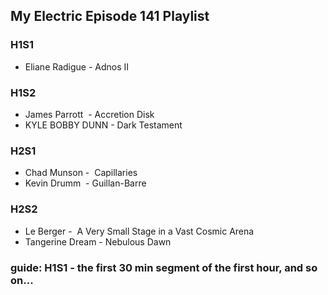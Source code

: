 ## My Electric Episode 141 Playlist

### H1S1
* Eliane Radigue - Adnos II

### H1S2
* James Parrott  - Accretion Disk
* KYLE BOBBY DUNN - Dark Testament

### H2S1
* Chad Munson -  Capillaries
* Kevin Drumm  - Guillan-Barre

### H2S2
* Le Berger -  A Very Small Stage in a Vast Cosmic Arena
* Tangerine Dream - Nebulous Dawn

### guide: H1S1 - the first 30 min segment of the first hour, and so on...

